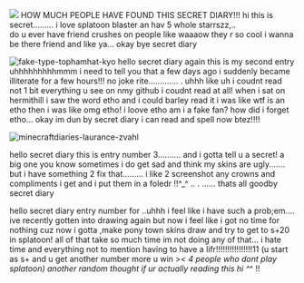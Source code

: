 ![](https://komarev.com/ghpvc/?username=your-LIVISSKU)  HOW MUCH PEOPLE HAVE FOUND THIS SECRET DIARY!!!
hi this is secret......... i love splatoon blaster an hav 5 whole starrszz,..  
do u ever have friend crushes on people like waaaow they r so cool i wanna be there friend and like ya... okay bye secret diary

![fake-type-tophamhat-kyo](https://github.com/LIVISSKU/livis-secret/assets/164212085/e8a39187-a839-4319-8d37-6836fee50708)
hello secret diary again this is my second entry uhhhhhhhhhmmm i need to tell you that a few days ago i suddenly became illiterate for a few hours!!! no joke rite............. . uhhh like uh i coudnt read not 1 bit everything u see on nmy github i coudnt read at all! when i sat on hermithill i saw the word etho and i could barley read it i was like wtf is an etho then i was like omg etho! i loove etho am i a fake fan? how did i forget etho... okay im dun by secret diary i can read and spell now btez!!!!

![minecraftdiaries-laurance-zvahl](https://github.com/user-attachments/assets/f9c2fe66-5511-4b2f-a0c0-005535621e60)

hello secret diary this is entry number 3.......... and i gotta tell u a secret! a big one you know sometimes i do get sad and think my skins are ugly....... but i have something 2 fix that......... i like 2 screenshot any crowns and compliments i get and i put them in a foledr !!^_^ .. . ...... thats all goodby secret diary

hello secret diary entry number for ..uhhh i feel like i have such a prob;em.... ive recently gotten into drawing again but now i feel like i got no time for nothing cuz now i gotta ,make pony town skins draw and try to get to s+20 in splatoon! all of that take so much time im not doing any of that... i hate time and everything not to mention having to have a lifr!!!!!!!!!!!!!!!!11 (u start as s+ and u get another number more u win >_< 4 people who dont play splatoon) another random thought if ur actually reading this hi ^_^ !!
